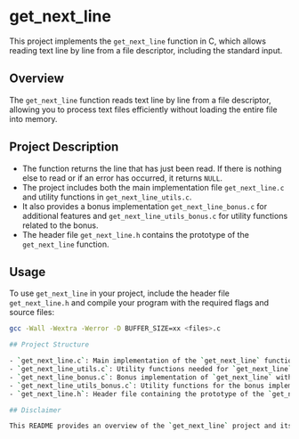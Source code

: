 # get_next_line

This project implements the `get_next_line` function in C, which allows reading text line by line from a file descriptor, including the standard input. 

## Overview

The `get_next_line` function reads text line by line from a file descriptor, allowing you to process text files efficiently without loading the entire file into memory.

## Project Description

- The function returns the line that has just been read. If there is nothing else to read or if an error has occurred, it returns `NULL`.
- The project includes both the main implementation file `get_next_line.c` and utility functions in `get_next_line_utils.c`.
- It also provides a bonus implementation `get_next_line_bonus.c` for additional features and `get_next_line_utils_bonus.c` for utility functions related to the bonus.
- The header file `get_next_line.h` contains the prototype of the `get_next_line` function.

## Usage

To use `get_next_line` in your project, include the header file `get_next_line.h` and compile your program with the required flags and source files:

```bash
gcc -Wall -Wextra -Werror -D BUFFER_SIZE=xx <files>.c

## Project Structure

- `get_next_line.c`: Main implementation of the `get_next_line` function.
- `get_next_line_utils.c`: Utility functions needed for `get_next_line` to work.
- `get_next_line_bonus.c`: Bonus implementation of `get_next_line` with additional features.
- `get_next_line_utils_bonus.c`: Utility functions for the bonus implementation.
- `get_next_line.h`: Header file containing the prototype of the `get_next_line` function.

## Disclaimer

This README provides an overview of the `get_next_line` project and its usage. It's essential to thoroughly understand the project specifications and adhere to them while using or modifying the code.

